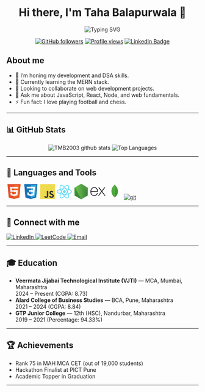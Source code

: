 <div align="center">

# Hi there, I'm Taha Balapurwala 👋

<img src="https://readme-typing-svg.demolab.com?font=Fira+Code&pause=1200&center=true&vCenter=true&width=600&lines=Full-stack+developer+in+progress;Building+cool+things+and+learning+every+day;Open+to+collaboration+on+web+projects" alt="Typing SVG" />

<br/>

[![GitHub followers](https://img.shields.io/github/followers/TMB2003?label=Follow&style=social)](https://github.com/TMB2003)
[![Profile views](https://komarev.com/ghpvc/?username=TMB2003&style=flat&color=0e75b6)](https://github.com/TMB2003)
[![LinkedIn Badge](https://img.shields.io/badge/LinkedIn-blue?logo=linkedin&logoColor=white)](https://www.linkedin.com/in/taha-balapurwala/)

</div>


## About me

- 🔭 I’m honing my development and DSA skills.
- 🌱 Currently learning the MERN stack.
- 👯 Looking to collaborate on web development projects.
- 💬 Ask me about JavaScript, React, Node, and web fundamentals.
- ⚡ Fun fact: I love playing football and chess.

---

## 📊 GitHub Stats

<div align="center">

<img height="165" src="https://github-readme-stats.vercel.app/api?username=TMB2003&show_icons=true&theme=tokyonight&hide_border=true" alt="TMB2003 github stats" />
<img height="165" src="https://github-readme-stats.vercel.app/api/top-langs/?username=TMB2003&layout=compact&theme=tokyonight&hide_border=true" alt="Top Languages" />

</div>

---

## 🧰 Languages and Tools

<p align="left">
  <a href="https://developer.mozilla.org/en-US/docs/Web/HTML" target="_blank"><img src="https://raw.githubusercontent.com/devicons/devicon/master/icons/html5/html5-original.svg" alt="html5" width="40" height="40"/></a>
  <a href="https://developer.mozilla.org/en-US/docs/Web/CSS" target="_blank"><img src="https://raw.githubusercontent.com/devicons/devicon/master/icons/css3/css3-original.svg" alt="css3" width="40" height="40"/></a>
  <a href="https://developer.mozilla.org/en-US/docs/Web/JavaScript" target="_blank"><img src="https://raw.githubusercontent.com/devicons/devicon/master/icons/javascript/javascript-original.svg" alt="javascript" width="40" height="40"/></a>
  <a href="https://react.dev" target="_blank"><img src="https://raw.githubusercontent.com/devicons/devicon/master/icons/react/react-original.svg" alt="react" width="40" height="40"/></a>
  <a href="https://nodejs.org" target="_blank"><img src="https://raw.githubusercontent.com/devicons/devicon/master/icons/nodejs/nodejs-original.svg" alt="nodejs" width="40" height="40"/></a>
  <a href="https://expressjs.com" target="_blank"><img src="https://raw.githubusercontent.com/devicons/devicon/master/icons/express/express-original.svg" alt="express" width="40" height="40"/></a>
  <a href="https://www.mongodb.com/" target="_blank"><img src="https://raw.githubusercontent.com/devicons/devicon/master/icons/mongodb/mongodb-original.svg" alt="mongodb" width="40" height="40"/></a>
  <a href="https://git-scm.com/" target="_blank"><img src="https://www.vectorlogo.zone/logos/git-scm/git-scm-icon.svg" alt="git" width="40" height="40"/></a>
</p>

---

## 🤝 Connect with me

<p align="left">
  <a href="https://www.linkedin.com/in/taha-balapurwala/" target="_blank">
    <img src="https://raw.githubusercontent.com/rahuldkjain/github-profile-readme-generator/master/src/images/icons/Social/linked-in-alt.svg" alt="LinkedIn" height="30" width="40" />
  </a>
  <a href="https://leetcode.com/u/taha_mb/" target="_blank">
    <img src="https://raw.githubusercontent.com/rahuldkjain/github-profile-readme-generator/master/src/images/icons/Social/leet-code.svg" alt="LeetCode" height="30" width="40" />
  </a>
  <a href="mailto:contact.tahab@gmail.com" target="_blank">
    <img src="https://img.shields.io/badge/Gmail-D14836?style=for-the-badge&logo=gmail&logoColor=white" alt="Email" height="28" />
  </a>
</p>

---

## 🎓 Education

- **Veermata Jijabai Technological Institute (VJTI)** — MCA, Mumbai, Maharashtra  
  2024 – Present (CGPA: 8.73)
- **Alard College of Business Studies** — BCA, Pune, Maharashtra  
  2021 – 2024 (CGPA: 8.84)
- **GTP Junior College** — 12th (HSC), Nandurbar, Maharashtra  
  2019 – 2021 (Percentage: 94.33%)

---

## 🏆 Achievements

- Rank 75 in MAH MCA CET (out of 19,000 students)
- Hackathon Finalist at PICT Pune
- Academic Topper in Graduation

---